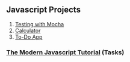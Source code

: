 ## Javascript Projects

1. [Testing with Mocha](01-mocha-demo)
2. [Calculator](02-calculator)
3. [To-Do App](03-to-do-app)

### [The Modern Javascript Tutorial](./js-projects/javascript.info) (Tasks)
